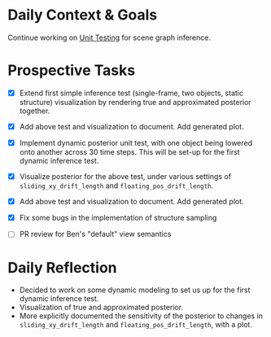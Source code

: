 # Daily Context & Goals

Continue working on [Unit Testing](GenSceneDerenderUnitTesting.md) for scene graph inference.


# Prospective Tasks

* [X] Extend first simple inference test (single-frame, two objects, static
      structure) visualization by rendering true and approximated posterior
      together.
* [X] Add above test and visualization to document. Add generated plot.
* [X] Implement dynamic posterior unit test, with one object being lowered onto
      another across 30 time steps. This will be set-up for the first dynamic
      inference test.
* [X] Visualize posterior for the above test, under various settings of
      `sliding_xy_drift_length` and `floating_pos_drift_length`.
* [X] Add above test and visualization to document. Add generated plot.
* [X] Fix some bugs in the implementation of structure sampling
* [ ] PR review for Ben's "default" view semantics


# Daily Reflection

* Decided to work on some dynamic modeling to set us up for the first dynamic
  inference test.
* Visualization of true and approximated posterior.
* More explicitly documented the sensitivity of the posterior to changes in
  `sliding_xy_drift_length` and `floating_pos_drift_length`, with a plot.

